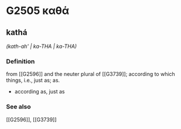 # G2505 καθά

## kathá

_(kath-ah' | ka-THA | ka-THA)_

### Definition

from [[G2596]] and the neuter plural of [[G3739]]; according to which things, i.e., just as; as.

- according as, just as

### See also

[[G2596]], [[G3739]]

